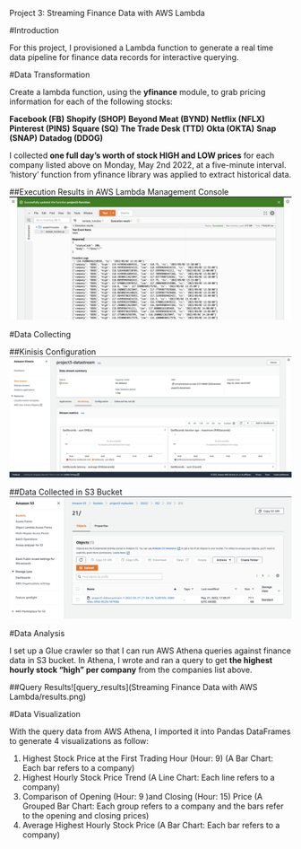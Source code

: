 Project 3: Streaming Finance Data with AWS Lambda

 

#Introduction

For this project, I provisioned a Lambda function to generate a real time data pipeline for finance data records for interactive querying. 



#Data Transformation

Create a lambda function, using the **yfinance** module, to grab pricing information for each of the following stocks:

**Facebook (FB)**
**Shopify (SHOP)**
**Beyond Meat (BYND)**
**Netflix (NFLX)**
**Pinterest (PINS)**
**Square (SQ)**
**The Trade Desk (TTD)**
**Okta (OKTA)**
**Snap (SNAP)**
**Datadog (DDOG)**

I collected **one full day’s worth of stock HIGH and LOW prices** for each company listed above on Monday, May 2nd 2022, at a five-minute interval. ‘history’ function from yfinance library was applied to extract historical data.

##Execution Results in AWS Lambda Management Console 
**![lambda_execution](assets/exec_results.png)**



#Data Collecting

##Kinisis Configuration
**![kinesis_config](assets/kinesis_config.png)**

##Data Collected in S3 Bucket
**![kinesis_config](assets/screenshot_of_s3_bucket.png)**



#Data Analysis

I set up a Glue crawler so that I can run AWS Athena queries against finance data in S3 bucket. In Athena, I wrote and ran a query to get **the highest hourly stock “high” per company** from the companies list above. 

##Query Results![query_results](Streaming Finance Data with AWS Lambda/results.png)

#Data Visualization

With the query data from AWS Athena, I imported it into Pandas DataFrames to generate 4 visualizations as follow:

1)    Highest Stock Price at the First Trading Hour (Hour: 9) (A Bar Chart: Each bar refers to a company)
2)    Highest Hourly Stock Price Trend (A Line Chart: Each line refers to a company)
3)    Comparison of Opening (Hour: 9 )and Closing (Hour: 15) Price (A Grouped Bar Chart: Each group refers to a company and the bars refer to the opening and closing prices)
4)    Average Highest Hourly Stock Price (A Bar Chart: Each bar refers to a company)











 
